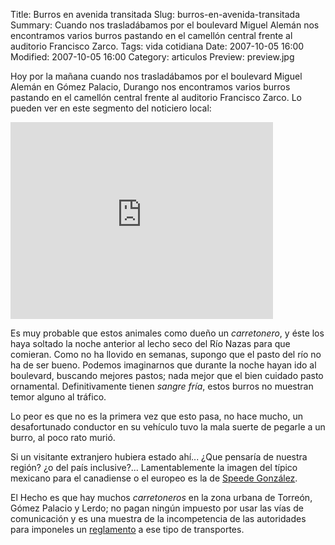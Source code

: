 Title: Burros en avenida transitada
Slug: burros-en-avenida-transitada
Summary: Cuando nos trasladábamos por el boulevard Miguel Alemán nos encontramos varios burros pastando en el camellón central frente al auditorio Francisco Zarco.
Tags: vida cotidiana
Date: 2007-10-05 16:00
Modified: 2007-10-05 16:00
Category: articulos
Preview: preview.jpg


Hoy por la mañana cuando nos trasladábamos por el boulevard Miguel Alemán en Gómez Palacio, Durango nos encontramos varios burros pastando en el camellón central frente al auditorio Francisco Zarco. Lo pueden ver en este segmento del noticiero local:

<iframe width="420" height="315" src="https://www.youtube.com/embed/jQX8LjnzV9w" frameborder="0" allowfullscreen></iframe>

Es muy probable que estos animales como dueño un _carretonero_, y éste los haya soltado la noche anterior al lecho seco del Río Nazas para que comieran.  Como no ha llovido en semanas, supongo que el pasto del río no ha de ser bueno.  Podemos imaginarnos que durante la noche hayan ido al boulevard, buscando mejores pastos; nada mejor que el bien cuidado pasto ornamental. Definitivamente tienen _sangre fría_, estos burros no muestran temor alguno al tráfico.

Lo peor es que no es la primera vez que esto pasa, no hace mucho, un desafortunado conductor en su vehículo tuvo la mala suerte de pegarle a un burro, al poco rato murió.

Si un visitante extranjero hubiera estado ahí... ¿Que pensaría de nuestra región? ¿o del país inclusive?... Lamentablemente la imagen del típico mexicano para el canadiense o el europeo es la de [Speede González](http://en.wikipedia.org/wiki/Speedy_Gonzales).

El Hecho es que hay muchos _carretoneros_ en la zona urbana de Torreón, Gómez Palacio y Lerdo; no pagan ningún impuesto por usar las vías de comunicación y es una muestra de la incompetencia de las autoridades para imponeles un [reglamento](http://www.torreon.gob.mx/egobierno/reglamentos/Reglamento_dspm.pdf) a ese tipo de transportes.
